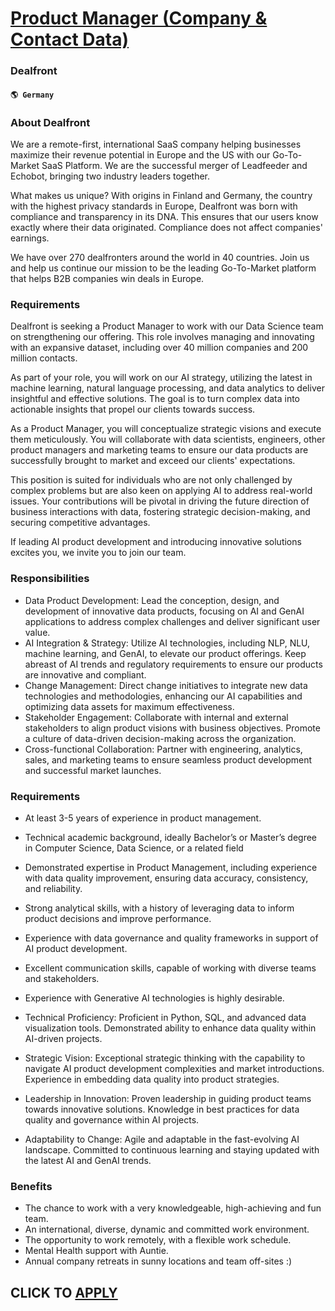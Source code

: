 # [Product Manager (Company & Contact Data)](https://www.remotewlb.com/apply/product-manager-company-contact-data)  
### Dealfront  
#### `🌎 Germany`  

### About Dealfront

We are a remote-first, international SaaS company helping businesses maximize their revenue potential in Europe and the US with our Go-To-Market SaaS Platform. We are the successful merger of Leadfeeder and Echobot, bringing two industry leaders together.

What makes us unique? With origins in Finland and Germany, the country with the highest privacy standards in Europe, Dealfront was born with compliance and transparency in its DNA. This ensures that our users know exactly where their data originated. Compliance does not affect companies' earnings.

We have over 270 dealfronters around the world in 40 countries. Join us and help us continue our mission to be the leading Go-To-Market platform that helps B2B companies win deals in Europe.

### Requirements

Dealfront is seeking a Product Manager to work with our Data Science team on strengthening our offering. This role involves managing and innovating with an expansive dataset, including over 40 million companies and 200 million contacts.

As part of your role, you will work on our AI strategy, utilizing the latest in machine learning, natural language processing, and data analytics to deliver insightful and effective solutions. The goal is to turn complex data into actionable insights that propel our clients towards success.

As a Product Manager, you will conceptualize strategic visions and execute them meticulously. You will collaborate with data scientists, engineers, other product managers and marketing teams to ensure our data products are successfully brought to market and exceed our clients' expectations.

This position is suited for individuals who are not only challenged by complex problems but are also keen on applying AI to address real-world issues. Your contributions will be pivotal in driving the future direction of business interactions with data, fostering strategic decision-making, and securing competitive advantages.

If leading AI product development and introducing innovative solutions excites you, we invite you to join our team.

### Responsibilities

  * Data Product Development: Lead the conception, design, and development of innovative data products, focusing on AI and GenAI applications to address complex challenges and deliver significant user value.
  * AI Integration & Strategy: Utilize AI technologies, including NLP, NLU, machine learning, and GenAI, to elevate our product offerings. Keep abreast of AI trends and regulatory requirements to ensure our products are innovative and compliant.
  * Change Management: Direct change initiatives to integrate new data technologies and methodologies, enhancing our AI capabilities and optimizing data assets for maximum effectiveness.
  * Stakeholder Engagement: Collaborate with internal and external stakeholders to align product visions with business objectives. Promote a culture of data-driven decision-making across the organization.
  * Cross-functional Collaboration: Partner with engineering, analytics, sales, and marketing teams to ensure seamless product development and successful market launches.

### Requirements

  * At least 3-5 years of experience in product management. 
  * Technical academic background, ideally Bachelor’s or Master’s degree in Computer Science, Data Science, or a related field
  * Demonstrated expertise in Product Management, including experience with data quality improvement, ensuring data accuracy, consistency, and reliability.
  * Strong analytical skills, with a history of leveraging data to inform product decisions and improve performance.
  * Experience with data governance and quality frameworks in support of AI product development.
  * Excellent communication skills, capable of working with diverse teams and stakeholders.
  * Experience with Generative AI technologies is highly desirable.
  * Technical Proficiency: Proficient in Python, SQL, and advanced data visualization tools. Demonstrated ability to enhance data quality within AI-driven projects.

  * Strategic Vision: Exceptional strategic thinking with the capability to navigate AI product development complexities and market introductions. Experience in embedding data quality into product strategies.

  * Leadership in Innovation: Proven leadership in guiding product teams towards innovative solutions. Knowledge in best practices for data quality and governance within AI projects.

  * Adaptability to Change: Agile and adaptable in the fast-evolving AI landscape. Committed to continuous learning and staying updated with the latest AI and GenAI trends.

### Benefits

  * The chance to work with a very knowledgeable, high-achieving and fun team.
  * An international, diverse, dynamic and committed work environment.
  * The opportunity to work remotely, with a flexible work schedule.
  * Mental Health support with Auntie.
  * Annual company retreats in sunny locations and team off-sites :) 

  
## CLICK TO [APPLY](https://www.remotewlb.com/apply/product-manager-company-contact-data)

